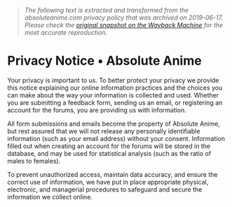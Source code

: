> *The following text is extracted and transformed from the absoluteanime.com privacy policy that was archived on 2019-06-17. Please check the [original snapshot on the Wayback Machine](https://web.archive.org/web/20190617235447id_/https%3A//www.absoluteanime.com/about/privacy) for the most accurate reproduction.*

# Privacy Notice • Absolute Anime

Your privacy is important to us. To better protect your privacy we provide this notice explaining our online information practices and the choices you can make about the way your information is collected and used. Whether you are submitting a feedback form, sending us an email, or registering an account for the forums, you are providing us with information.

[](https://web.archive.org/web/20190617235447id_/https%3A//www.absoluteanime.com/about/privacy.jpg)

All form submissions and emails become the property of Absolute Anime, but rest assured that we will not release any personally identifiable information (such as your email address) without your consent. Information filled out when creating an account for the forums will be stored in the database, and may be used for statistical analysis (such as the ratio of males to females).

To prevent unauthorized access, maintain data accuracy, and ensure the correct use of information, we have put in place appropriate physical, electronic, and managerial procedures to safeguard and secure the information we collect online.
